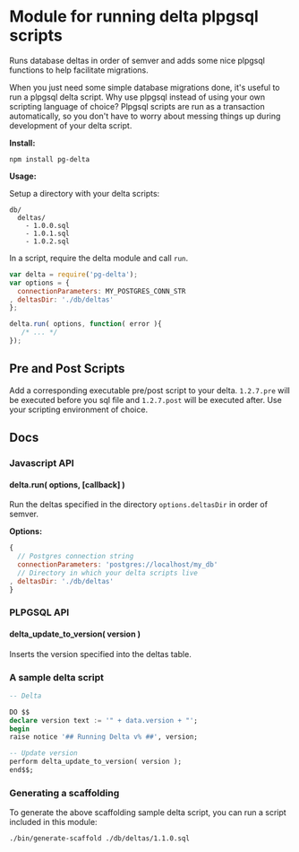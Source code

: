 # Module for running delta plpgsql scripts

Runs database deltas in order of semver and adds some nice plpgsql functions to help facilitate migrations.

When you just need some simple database migrations done, it's useful to run a plpgsql delta script. Why use plpgsql instead of using your own scripting language of choice? Plpgsql scripts are run as a transaction automatically, so you don't have to worry about messing things up during development of your delta script.

__Install:__

```
npm install pg-delta
```

__Usage:__

Setup a directory with your delta scripts:

```
db/
  deltas/
    - 1.0.0.sql
    - 1.0.1.sql
    - 1.0.2.sql
```

In a script, require the delta module and call `run`.

```javascript
var delta = require('pg-delta');
var options = {
  connectionParameters: MY_POSTGRES_CONN_STR
, deltasDir: './db/deltas'
};

delta.run( options, function( error ){
   /* ... */
});
```

## Pre and Post Scripts

Add a corresponding executable pre/post script to your delta. `1.2.7.pre` will be executed before you sql file and `1.2.7.post` will be executed after. Use your scripting environment of choice.

## Docs

### Javascript API

#### delta.run( options, [callback] )

Run the deltas specified in the directory `options.deltasDir` in order of semver.

__Options:__

```javascript
{
  // Postgres connection string
  connectionParameters: 'postgres://localhost/my_db'
  // Directory in which your delta scripts live
, deltasDir: './db/deltas'
}
```

### PLPGSQL API

#### delta_update_to_version( version )

Inserts the version specified into the deltas table.

### A sample delta script

```sql
-- Delta

DO $$
declare version text := '" + data.version + "';
begin
raise notice '## Running Delta v% ##', version;

-- Update version
perform delta_update_to_version( version );
end$$;
```

### Generating a scaffolding

To generate the above scaffolding sample delta script, you can run a script included in this module:

```
./bin/generate-scaffold ./db/deltas/1.1.0.sql
```
